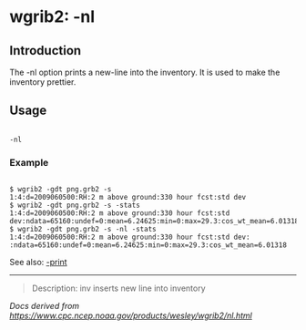 # wgrib2: -nl

## Introduction

The -nl option prints a new-line
into the inventory. It is used to make the inventory prettier.

## Usage

```

-nl

```

### Example

```

$ wgrib2 -gdt png.grb2 -s
1:4:d=2009060500:RH:2 m above ground:330 hour fcst:std dev
$ wgrib2 -gdt png.grb2 -s -stats
1:4:d=2009060500:RH:2 m above ground:330 hour fcst:std dev:ndata=65160:undef=0:mean=6.24625:min=0:max=29.3:cos_wt_mean=6.01318
$ wgrib2 -gdt png.grb2 -s -nl -stats
1:4:d=2009060500:RH:2 m above ground:330 hour fcst:std dev:
:ndata=65160:undef=0:mean=6.24625:min=0:max=29.3:cos_wt_mean=6.01318

```

See also:
[-print](./print.md)

---

> Description: inv inserts new line into inventory

_Docs derived from <https://www.cpc.ncep.noaa.gov/products/wesley/wgrib2/nl.html>_
